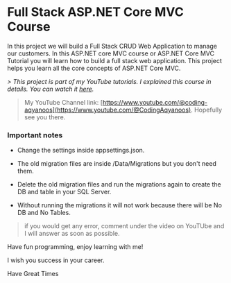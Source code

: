 
# Full Stack ASP.NET Core MVC Course

In this project we will build a Full Stack CRUD Web Application to manage our customers. In this ASP.NET core MVC course or ASP.NET Core MVC Tutorial you will learn how to build a full stack web application. This project helps you learn all the core concepts of ASP.NET Core MVC. 

_> This project is part of my YouTube tutorials. I explained this course in details. You can watch it [here](https://youtu.be/b7HCZJlchas?si=6aM6h6AhFbf0ZdC8)._


> My YouTube Channel link: [https://www.youtube.com/@coding-aqyanoos](https://www.youtube.com/@CodingAqyanoos). Hopefully see you there.


### Important notes

- Change the settings inside appsettings.json.

- The old migration files are inside /Data/Migrations but you don't need them.

- Delete the old migration files and run the migrations again to create the DB and table in your SQL Server.

- Without running the migrations it will not work because there will be No DB and No Tables.


> if you would get any error, comment under the video on YouTUbe and I will answer as soon as possible.


Have fun programming, enjoy learning with me!

I wish you success in your career.

Have Great Times








